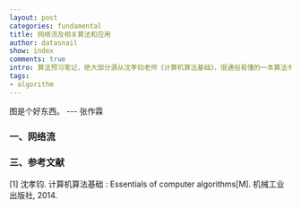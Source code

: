 ```yaml
---
layout: post
categories: fundamental
title: 网络流及相关算法和应用
author: datasnail
show: index
comments: true
intro: 算法预习笔记，绝大部分源从沈孝钧老师《计算机算法基础》，很通俗易懂的一本算法书，没有像算法导论那么巨大，但基本知识都涵盖了。
tags:
- algorithm
---
```


图是个好东西。 --- 张作霖
### 一、网络流



### 三、参考文献

[1] 沈孝钧. 计算机算法基础 : Essentials of computer algorithms[M]. 机械工业出版社, 2014.